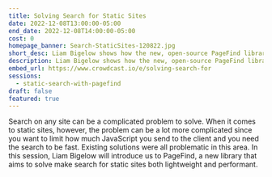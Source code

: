 ```yaml
---
title: Solving Search for Static Sites
date: 2022-12-08T13:00:00-05:00
end_date: 2022-12-08T14:00:00-05:00
cost: 0
homepage_banner: Search-StaticSites-120822.jpg
short_desc: Liam Bigelow shows how the new, open-source PageFind library helps developer add fast, low-bandwidth search to static sites.
description: Liam Bigelow shows how the new, open-source PageFind library helps developer add fast, low-bandwidth search to static sites.
embed_url: https://www.crowdcast.io/e/solving-search-for
sessions:
  - static-search-with-pagefind
draft: false
featured: true
---
```


Search on any site can be a complicated problem to solve. When it comes to static sites, however, the problem can be a lot more complicated since you want to limit how much JavaScript you send to the client and you need the search to be fast. Existing solutions were all problematic in this area. In this session, Liam Bigelow will introduce us to PageFind, a new library that aims to solve make search for static sites both lightweight and performant.